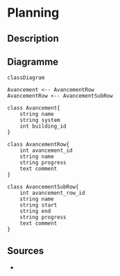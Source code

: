 # Planning

## Description

## Diagramme

```mermaid
classDiagram

Avancement <-- AvancementRow
AvancementRow <-- AvancementSubRow

class Avancement{
    string name
    string system
    int building_id
}

class AvancementRow{
    int avancement_id
    string name
    string progress
    text comment
}

class AvancementSubRow{
    int avancement_row_id
    string name
    string start
    string end
    string progress
    text comment
}
```

## Sources

* []()

